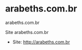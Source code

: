 arabeths.com.br
===============

arabeths.com.br

Site arabeths.com.br

+ Site: http://arabeths.com.br
